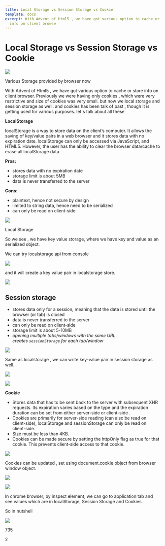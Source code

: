 ```yaml
---
title: Local Storage vs Session Storage vs Cookie
template: docs
excerpt: With Advent of Html5 , we have got various option to cache or store
  info on client browse
---
```

<!--StartFragment-->

# Local Storage vs Session Storage vs Cookie

![](https://miro.medium.com/max/945/1*QeNFRIwzwOLhxuK1nIxQnQ.png)

Various Storage provided by browser now

With Advent of Html5 , we have got various option to cache or store info on client browser. Previously we were having only cookies , which were very restrictive and size of cookies was very small. but now we local storage and session storage as well. and cookies has been talk of past , though it is getting used for various purposes. let's talk about all these

**LocalStorage**

localStorage is a way to store data on the client’s computer. It allows the saving of key/value pairs in a web browser and it stores data with no expiration date. localStorage can only be accessed via JavaScript, and HTML5. However, the user has the ability to clear the browser data/cache to erase all localStorage data.

**Pros:**

* stores data with no expiration date
* storage limit is about 5MB
* data is never transferred to the server

**Cons:**

* plaintext, hence not secure by design
* limited to string data, hence need to be serialized
* can only be read on client-side

![](https://miro.medium.com/max/945/1*LpuLoMck-uh1uWAFWNTf1Q.png)

Local Storage

So we see , we have key value storage, where we have key and value as an serialized object.

We can try localstorage api from console

![](https://miro.medium.com/max/945/1*BvoYTQ2CRKp7QVY8XaE2hg.png)

and it will create a key value pair in localstorage store.

![](https://miro.medium.com/max/945/1*B3ga4cEWHjXf8VNwj_Necg.png)

## Session storage

* stores data only for a session, meaning that the data is stored until the browser (or tab) is closed
* data is never transferred to the server
* can only be read on client-side
* storage limit is about 5-10MB
* *opening multiple tabs/windows with the same URL creates `sessionStorage` for each tab/window*

![](https://miro.medium.com/max/945/1*W4FwtdJDR6bgwr9OoGOg7A.png)

Same as localstorage , we can write key-value pair in session storage as well.

![](https://miro.medium.com/max/945/1*ncQaoqDD5AND6UhCAP4YIA.png)

![](https://miro.medium.com/max/945/1*lfoLRY1RCxQz3D00yuyfHw.png)

**Cookie**

* Stores data that has to be sent back to the server with subsequent XHR requests. Its expiration varies based on the type and the expiration duration can be set from either server-side or client-side .
* Cookies are primarily for server-side reading (can also be read on client-side), localStorage and sessionStorage can only be read on client-side.
* Size must be less than 4KB.
* Cookies can be made secure by setting the httpOnly flag as true for that cookie. This prevents client-side access to that cookie.

![](https://miro.medium.com/max/945/1*yWo1Hx03-gRJUSjHgxYlXg.png)

Cookies can be updated , set using document.cookie object from browser window object.

![](https://miro.medium.com/max/945/1*7poCXxcY4X2_bD7xBoGDow.png)

![](https://miro.medium.com/max/945/1*nfHxHxF1BJG-yM0XQG9oUQ.png)

In chrome browser, by inspect element, we can go to application tab and see values which are in localStorage, Session Storage and Cookies.

So in nutshell

![](https://miro.medium.com/max/945/1*dMoXCZgsdlQoSITo5BdXoA.png)

[](https://medium.com/m/signin?actionUrl=https%3A%2F%2Fmedium.com%2F_%2Fvote%2Fp%2F22655ff75a8&operation=register&redirect=https%3A%2F%2Fkrishankantsinghal.medium.com%2Flocal-storage-vs-session-storage-vs-cookie-22655ff75a8&user=krishankant+singhal&userId=f2b97103cb80&source=-----22655ff75a8---------------------clap_footer-----------)

735

2

<!--EndFragment-->